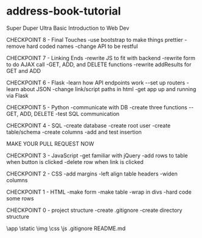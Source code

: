 address-book-tutorial
=====================

Super Duper Ultra Basic Introduction to Web Dev

CHECKPOINT 8 - Final Touches
-use bootstrap to make things prettier
-remove hard coded names
-change API to be restful

CHECKPOINT 7 - Linking Ends
-rewrite JS to fit with backend
-rewrite form to do AJAX call 
-GET, ADD, and DELETE functions
-rewrite addResults for GET and ADD

CHECKPOINT 6 - Flask
-learn how API endpoints work
--set up routers
-learn about JSON
-change link/script paths in html
-get app up and running via Flask

CHECKPOINT 5 - Python
-communicate with DB
-create three functions
--GET, ADD, DELETE
-test SQL communication

CHECKPOINT 4 - SQL
-create database
-create root user
-create table/schema
-create columns
-add and test insertion

MAKE YOUR PULL REQUEST NOW

CHECKPOINT 3 - JavaScript
-get familiar with jQuery
-add rows to table when button is clicked
-delete row when link is clicked

CHECKPOINT 2 - CSS
-add margins
-left align table headers
-widen columns

CHECKPOINT 1 - HTML
-make form
-make table
-wrap in divs
-hard code some rows

CHECKPOINT 0 - project structure
-create .gitignore
-create directory structure

\app
	\static
		\img
		\css
		\js
.gitignore
README.md